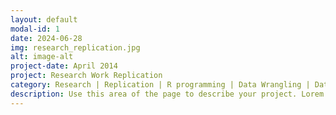 ```yaml
---
layout: default
modal-id: 1
date: 2024-06-28
img: research_replication.jpg
alt: image-alt
project-date: April 2014
project: Research Work Replication
category: Research | Replication | R programming | Data Wrangling | Data Visualization
description: Use this area of the page to describe your project. Lorem ipsum dolor sit amet, consectetur adipisicing elit. Mollitia neque assumenda ipsam nihil, molestias magnam, recusandae quos quis inventore quisquam velit asperiores, vitae? Reprehenderit soluta, eos quod consequuntur itaque. Nam.
---
```

